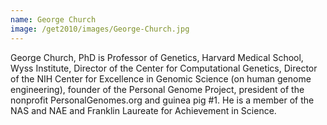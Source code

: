 ```yaml
---
name: George Church
image: /get2010/images/George-Church.jpg
---
```


George Church, PhD is Professor of Genetics, Harvard Medical School, Wyss Institute, Director of the Center for Computational Genetics, Director of the NIH Center for Excellence in Genomic Science (on human genome engineering), founder of the Personal Genome Project, president of the nonprofit PersonalGenomes.org and guinea pig #1\. He is a member of the NAS and NAE and Franklin Laureate for Achievement in Science.
